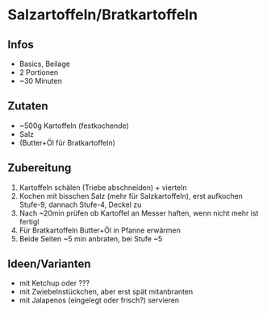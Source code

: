 # Salzartoffeln/Bratkartoffeln

## Infos
- Basics, Beilage
- 2 Portionen
- ~30 Minuten
  
## Zutaten
- ~500g Kartoffeln (festkochende)
- Salz
- (Butter+Öl für Bratkartoffeln)
  
## Zubereitung
1. Kartoffeln schälen (Triebe abschneiden) + vierteln
2. Kochen mit bisschen Salz (mehr für Salzkartoffeln), erst aufkochen Stufe-9, dannach Stufe-4, Deckel zu
3. Nach ~20min prüfen ob Kartoffel an Messer haften, wenn nicht mehr ist fertigl
3. Für Bratkartoffeln Butter+Öl in Pfanne erwärmen
4. Beide Seiten ~5 min anbraten, bei Stufe ~5

## Ideen/Varianten
- mit Ketchup oder ???
- mit Zwiebelnstückchen, aber erst spät mitanbranten
- mit Jalapenos (eingelegt oder frisch?) servieren
